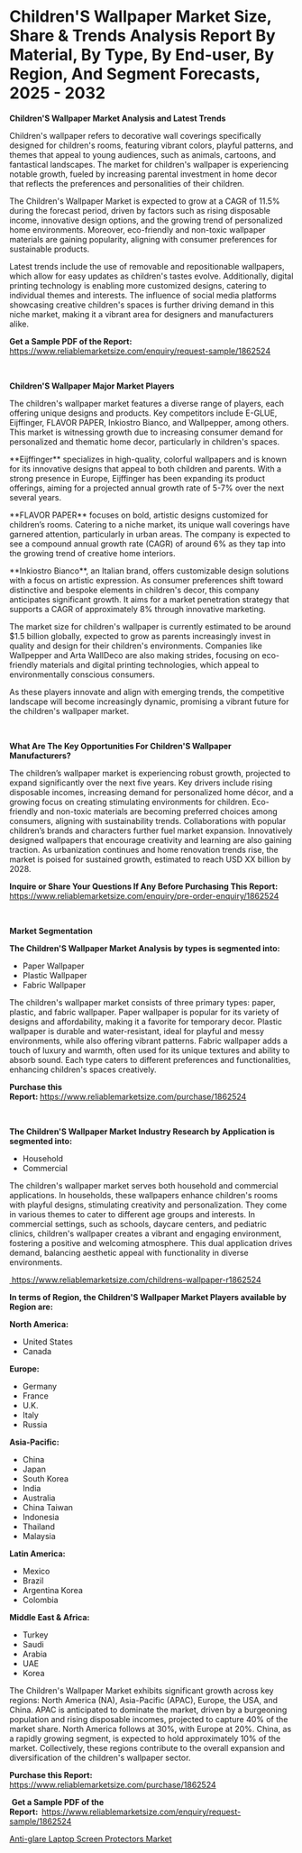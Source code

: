 <p><h1>Children'S Wallpaper Market Size, Share & Trends Analysis Report By Material, By Type, By End-user, By Region, And Segment Forecasts, 2025 - 2032</h1></p><p><strong>Children'S Wallpaper Market Analysis and Latest Trends</strong></p>
<p><p>Children's wallpaper refers to decorative wall coverings specifically designed for children's rooms, featuring vibrant colors, playful patterns, and themes that appeal to young audiences, such as animals, cartoons, and fantastical landscapes. The market for children's wallpaper is experiencing notable growth, fueled by increasing parental investment in home decor that reflects the preferences and personalities of their children.</p><p>The Children's Wallpaper Market is expected to grow at a CAGR of 11.5% during the forecast period, driven by factors such as rising disposable income, innovative design options, and the growing trend of personalized home environments. Moreover, eco-friendly and non-toxic wallpaper materials are gaining popularity, aligning with consumer preferences for sustainable products. </p><p>Latest trends include the use of removable and repositionable wallpapers, which allow for easy updates as children's tastes evolve. Additionally, digital printing technology is enabling more customized designs, catering to individual themes and interests. The influence of social media platforms showcasing creative children's spaces is further driving demand in this niche market, making it a vibrant area for designers and manufacturers alike.</p></p>
<p><strong>Get a Sample PDF of the Report:&nbsp;</strong> <a href="https://www.reliablemarketsize.com/enquiry/request-sample/1862524?utm_campaign=2944&utm_medium=2&utm_source=Github&utm_content=ia&utm_term=05042025&utm_id=childrens-wallpaper">https://www.reliablemarketsize.com/enquiry/request-sample/1862524</a></p>
<p>&nbsp;</p>
<p><strong>Children'S Wallpaper Major Market Players</strong></p>
<p><p>The children's wallpaper market features a diverse range of players, each offering unique designs and products. Key competitors include E-GLUE, Eijffinger, FLAVOR PAPER, Inkiostro Bianco, and Wallpepper, among others. This market is witnessing growth due to increasing consumer demand for personalized and thematic home decor, particularly in children's spaces.</p><p>**Eijffinger** specializes in high-quality, colorful wallpapers and is known for its innovative designs that appeal to both children and parents. With a strong presence in Europe, Eijffinger has been expanding its product offerings, aiming for a projected annual growth rate of 5-7% over the next several years.</p><p>**FLAVOR PAPER** focuses on bold, artistic designs customized for children’s rooms. Catering to a niche market, its unique wall coverings have garnered attention, particularly in urban areas. The company is expected to see a compound annual growth rate (CAGR) of around 6% as they tap into the growing trend of creative home interiors.</p><p>**Inkiostro Bianco**, an Italian brand, offers customizable design solutions with a focus on artistic expression. As consumer preferences shift toward distinctive and bespoke elements in children's decor, this company anticipates significant growth. It aims for a market penetration strategy that supports a CAGR of approximately 8% through innovative marketing.</p><p>The market size for children's wallpaper is currently estimated to be around $1.5 billion globally, expected to grow as parents increasingly invest in quality and design for their children's environments. Companies like Wallpepper and Arta WallDeco are also making strides, focusing on eco-friendly materials and digital printing technologies, which appeal to environmentally conscious consumers.</p><p>As these players innovate and align with emerging trends, the competitive landscape will become increasingly dynamic, promising a vibrant future for the children's wallpaper market.</p></p>
<p>&nbsp;</p>
<p><strong>What Are The Key Opportunities For Children'S Wallpaper Manufacturers?</strong></p>
<p><p>The children’s wallpaper market is experiencing robust growth, projected to expand significantly over the next five years. Key drivers include rising disposable incomes, increasing demand for personalized home décor, and a growing focus on creating stimulating environments for children. Eco-friendly and non-toxic materials are becoming preferred choices among consumers, aligning with sustainability trends. Collaborations with popular children’s brands and characters further fuel market expansion. Innovatively designed wallpapers that encourage creativity and learning are also gaining traction. As urbanization continues and home renovation trends rise, the market is poised for sustained growth, estimated to reach USD XX billion by 2028.</p></p>
<p><strong>Inquire or Share Your Questions If Any Before Purchasing This Report:</strong> <a href="https://www.reliablemarketsize.com/enquiry/pre-order-enquiry/1862524?utm_campaign=2944&utm_medium=2&utm_source=Github&utm_content=ia&utm_term=05042025&utm_id=childrens-wallpaper">https://www.reliablemarketsize.com/enquiry/pre-order-enquiry/1862524</a></p>
<p>&nbsp;</p>
<p><strong>Market Segmentation</strong></p>
<p><strong>The Children'S Wallpaper Market Analysis by types is segmented into:</strong></p>
<p><ul><li>Paper Wallpaper</li><li>Plastic Wallpaper</li><li>Fabric Wallpaper</li></ul></p>
<p><p>The children's wallpaper market consists of three primary types: paper, plastic, and fabric wallpaper. Paper wallpaper is popular for its variety of designs and affordability, making it a favorite for temporary decor. Plastic wallpaper is durable and water-resistant, ideal for playful and messy environments, while also offering vibrant patterns. Fabric wallpaper adds a touch of luxury and warmth, often used for its unique textures and ability to absorb sound. Each type caters to different preferences and functionalities, enhancing children's spaces creatively.</p></p>
<p><strong>Purchase this Report:&nbsp;</strong><a href="https://www.reliablemarketsize.com/purchase/1862524?utm_campaign=2944&utm_medium=2&utm_source=Github&utm_content=ia&utm_term=05042025&utm_id=childrens-wallpaper">https://www.reliablemarketsize.com/purchase/1862524</a></p>
<p>&nbsp;</p>
<p><strong>The Children'S Wallpaper Market Industry Research by Application is segmented into:</strong></p>
<p><ul><li>Household</li><li>Commercial</li></ul></p>
<p><p>The children's wallpaper market serves both household and commercial applications. In households, these wallpapers enhance children's rooms with playful designs, stimulating creativity and personalization. They come in various themes to cater to different age groups and interests. In commercial settings, such as schools, daycare centers, and pediatric clinics, children's wallpaper creates a vibrant and engaging environment, fostering a positive and welcoming atmosphere. This dual application drives demand, balancing aesthetic appeal with functionality in diverse environments.</p></p>
<p><a href="https://www.reliablemarketsize.com/childrens-wallpaper-r1862524?utm_campaign=2944&utm_medium=2&utm_source=Github&utm_content=ia&utm_term=05042025&utm_id=childrens-wallpaper">&nbsp;https://www.reliablemarketsize.com/childrens-wallpaper-r1862524</a></p>
<p><strong>In terms of Region, the Children'S Wallpaper Market Players available by Region are:</strong></p>
<p>
    <p> <strong> North America: </strong>
        <ul>
            <li>United States</li>
            <li>Canada</li>
        </ul>
        </p> 
    <p> <strong> Europe: </strong>
        <ul>
            <li>Germany</li>
            <li>France</li>
            <li>U.K.</li>
            <li>Italy</li>
            <li>Russia</li>
        </ul>
        </p> 
    <p> <strong> Asia-Pacific: </strong>
        <ul>
            <li>China</li>
            <li>Japan</li>
            <li>South Korea</li>
            <li>India</li>
            <li>Australia</li>
            <li>China Taiwan</li>
            <li>Indonesia</li>
            <li>Thailand</li>
            <li>Malaysia</li>
        </ul>
        </p> 
    <p> <strong> Latin America: </strong>
        <ul>
            <li>Mexico</li>
            <li>Brazil</li>
            <li>Argentina Korea</li>
            <li>Colombia</li>
        </ul>
        </p> 
    <p> <strong> Middle East & Africa: </strong>
        <ul>
            <li>Turkey</li>
            <li>Saudi</li>
            <li>Arabia</li>
            <li>UAE</li>
            <li>Korea</li>
        </ul>
    </p>
    </p>
<p><p>The Children's Wallpaper Market exhibits significant growth across key regions: North America (NA), Asia-Pacific (APAC), Europe, the USA, and China. APAC is anticipated to dominate the market, driven by a burgeoning population and rising disposable incomes, projected to capture 40% of the market share. North America follows at 30%, with Europe at 20%. China, as a rapidly growing segment, is expected to hold approximately 10% of the market. Collectively, these regions contribute to the overall expansion and diversification of the children's wallpaper sector.</p></p>
<p><strong>Purchase this Report: </strong><a href="https://www.reliablemarketsize.com/purchase/1862524?utm_campaign=2944&utm_medium=2&utm_source=Github&utm_content=ia&utm_term=05042025&utm_id=childrens-wallpaper">https://www.reliablemarketsize.com/purchase/1862524</a></p>
<p>&nbsp;<strong>Get a Sample PDF of the Report:&nbsp;&nbsp;</strong><a href="https://www.reliablemarketsize.com/enquiry/request-sample/1862524?utm_campaign=2944&utm_medium=2&utm_source=Github&utm_content=ia&utm_term=05042025&utm_id=childrens-wallpaper">https://www.reliablemarketsize.com/enquiry/request-sample/1862524</a></p>
<p><strong></strong></p>
<p><p><a href="https://github.com/ngozudapshi/Market-Research-Report-List-1/blob/main/anti-glare-laptop-screen-protectors-market.md?utm_campaign=2944&utm_medium=2&utm_source=Github&utm_content=ia&utm_term=05042025&utm_id=childrens-wallpaper">Anti-glare Laptop Screen Protectors Market</a></p></p>